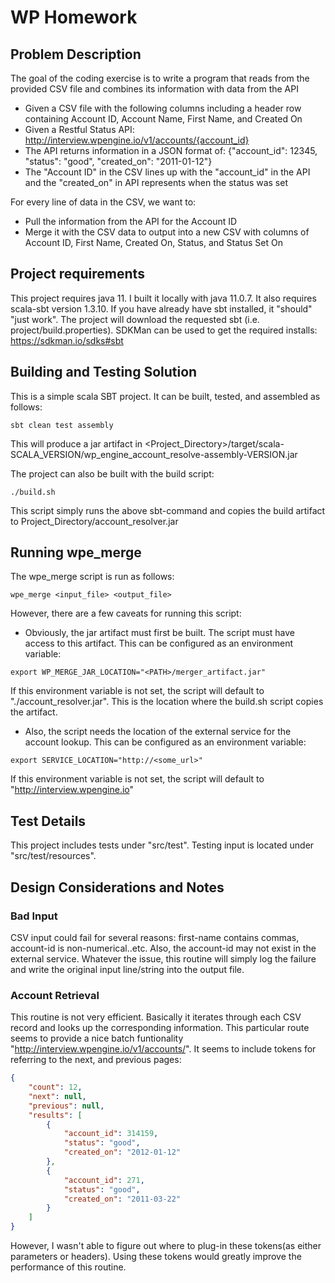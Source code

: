 # WP Homework

## Problem Description
The goal of the coding exercise is to write a program that reads from the provided CSV file and combines its information with data from the API

* Given a CSV file with the following columns including a header row containing Account ID, Account Name, First Name, and Created On
* Given a Restful Status API: http://interview.wpengine.io/v1/accounts/{account_id}
* The API returns information in a JSON format of: {"account_id": 12345, "status": "good", "created_on": "2011-01-12"}
* The "Account ID" in the CSV lines up with the "account_id" in the API and the "created_on" in API represents when the status was set

For every line of data in the CSV, we want to:

* Pull the information from the API for the Account ID
* Merge it with the CSV data to output into a new CSV with columns of Account ID, First Name, Created On, Status, and Status Set On

## Project requirements
This project requires java 11.  I built it locally with java 11.0.7.  It also requires scala-sbt version 1.3.10.  If you have
already have sbt installed, it "should" "just work".  The project will download the requested sbt (i.e. project/build.properties).
SDKMan can be used to get the required installs: https://sdkman.io/sdks#sbt 

## Building and Testing Solution

This is a simple scala SBT project.  It can be built, tested, and assembled as follows:

```shell script
sbt clean test assembly
```
This will produce a jar artifact in <Project_Directory>/target/scala-SCALA_VERSION/wp_engine_account_resolve-assembly-VERSION.jar

The project can also be built with the build script:

```shell script
./build.sh
```
This script simply runs the above sbt-command and copies the build artifact to Project_Directory/account_resolver.jar

## Running wpe_merge

The wpe_merge script is run as follows:
```shell script
wpe_merge <input_file> <output_file>
```
However, there are a few caveats for running this script:
* Obviously, the jar artifact must first be built.  The script must have access to this artifact.  This can be configured as an environment variable:
```shell script
export WP_MERGE_JAR_LOCATION="<PATH>/merger_artifact.jar"
```
If this environment variable is not set, the script will default to "./account_resolver.jar".  This is the location where the build.sh script copies the artifact.

* Also, the script needs the location of the external service for the account lookup. This can be configured as an environment variable:
```shell script
export SERVICE_LOCATION="http://<some_url>"
```
If this environment variable is not set, the script will default to "http://interview.wpengine.io"

## Test Details
This project includes tests under "src/test".  Testing input is located under "src/test/resources".

## Design Considerations and Notes

### Bad Input
CSV input could fail for several reasons: first-name contains commas, account-id is non-numerical..etc.  Also, the account-id
may not exist in the external service.  Whatever the issue, this routine will simply log the failure and write the original input
line/string into the output file.

### Account Retrieval
This routine is not very efficient.  Basically it iterates through each CSV record and looks up the corresponding information.
This particular route seems to provide a nice batch funtionality "http://interview.wpengine.io/v1/accounts/".  It seems to include
tokens for referring to the next, and previous pages:
```json
{
    "count": 12,
    "next": null,
    "previous": null,
    "results": [
        {
            "account_id": 314159,
            "status": "good",
            "created_on": "2012-01-12"
        },
        {
            "account_id": 271,
            "status": "good",
            "created_on": "2011-03-22"
        }
    ]
}
```
However, I wasn't able to figure out where to plug-in these tokens(as either parameters or headers).  Using these tokens would greatly improve the performance of this routine.
